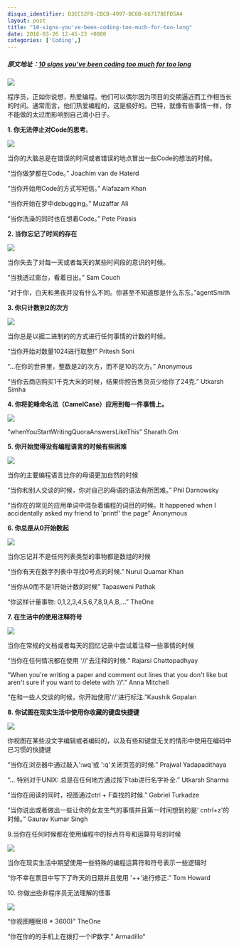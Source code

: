 ```yaml
---
disqus_identifier: D3EC52F0-CBCB-4997-BC6B-667178EFD5A4
layout: post
title: "10-signs-you've-been-coding-too-much-for-too-long"
date: 2016-03-26 12-45-23 +0800
categories: ['Coding',]
---
```

##### 原文地址：[10 signs you’ve been coding too much for too long](http://www.javaworld.com/article/2878960/core-java/10-signs-you-ve-been-coding-too-much-for-too-long.html)

![](http://core0.staticworld.net/images/article/2015/01/intro-620x465-100565438-orig.jpg)

程序员，正如你说想，热爱编程。他们可以偶尔因为项目的交期逼近而工作相当长的时间。通常而言，他们热爱编程的，这是极好的。巴特，就像有些事情一样，你不能做的太过而影响到自己滴小日子。

**1\. 你无法停止对Code的思考**。

![](http://core0.staticworld.net/images/article/2015/01/showering-620x465-100565410-orig.jpg)

当你的大脑总是在错误的时间或者错误的地点冒出一些Code的想法的时候。

“当你做梦都在Code。” Joachim van de Haterd

“当你开始用Code的方式写短信。” Alafazam Khan

“当你开始在梦中debugging。” Muzaffar Ali

“当你洗澡的同时也在想着Code。” Pete Pirasis

**2\. 当你忘记了时间的存在**

**![](http://core0.staticworld.net/images/article/2015/01/sunlight-620x465-100565406-orig.jpg)**

当你失去了对每一天或者每天的某些时间段的意识的时候。

“当我透过窗台，看着日出。” Sam Couch

“对于你，白天和黑夜并没有什么不同。你甚至不知道那是什么东东。”agentSmith

**3\. 你只计数到2的次方**

![](http://core0.staticworld.net/images/article/2015/01/powers_of_2-620x465-100565408-orig.jpg)

当你总是以据二进制的的方式进行任何事情的计数的时候。

“当你开始对数量1024进行取整!” Pritesh Soni

“...在你的世界里，整数是2的次方，而不是10的次方。” Anonymous

“当你去商店购买1千克大米的时候，结果你控告售货员少给你了24克.” Utkarsh Simha

**4\. 你将驼峰命名法（CamelCase）应用到每一件事情上。**

![](http://core0.staticworld.net/images/article/2015/01/camels-620x465-100565407-orig.jpg)

“whenYouStartWritingQuoraAnswersLikeThis” Sharath Gm

**5\. 你开始觉得没有编程语言的时候有些困难**

![](http://core0.staticworld.net/images/article/2015/01/rosetta-620x465-100565403-orig.jpg)

当你的主要编程语言比你的母语更加自然的时候

“当你和别人交谈的时候，你对自己的母语的语法有所困难。” Phil Darnowsky

“当你在的常见的应用单词中混杂着编程的词目的时候。It happened when I accidentally asked my friend to 'printf' the page” Anonymous

**6\. 你总是从0开始数起**

**![](http://core0.staticworld.net/images/article/2015/01/counting-620x465-100565404-orig.jpg)**

当你忘记并不是任何列表类型的事物都是数组的时候

“当你有天在数字列表中寻找0号点的时候.” Nurul Quamar Khan

“当你从0而不是1开始计数的时候” Tapasweni Pathak

“你这样计量事物: 0,1,2,3,4,5,6,7,8,9,A,B,...” TheOne

**7\. 在生活中的使用注释符号**

![](http://core0.staticworld.net/images/article/2015/01/comments-620x465-100565402-orig.jpg)

当你在常规的文档或者每天的回忆记录中尝试着注释一些事情的时候

“当你在任何情况都在使用 '//'去注释的时候.” Rajarsi Chattopadhyay

“When you're writing a paper and comment out lines that you don't like but aren't sure if you want to delete with ‘//’.” Anna Mitchell

“在和一些人交谈的时候，你开始使用'//'进行标注.”Kaushik Gopalan

**8\. 你试图在现实生活中使用你收藏的键盘快捷键**

![](http://core0.staticworld.net/images/article/2015/01/keyboard_shortcuts-620x465-100565409-orig.jpg)

你视图在某些没文字编辑或者编码的，以及有些和键盘无关的情形中使用在编码中已习惯的快捷键

“当你在浏览器中通过敲入':wq'或 ':q'关闭页签的时候.” Prajwal Yadapadithaya

“... 特别对于UNIX: 总是在任何地方通过按下tab进行名字补全.” Utkarsh Sharma

“当你在阅读的同时，视图通过ctrl + F查找的时候.” Gabriel Turkadze

“当你说出或者做出一些让你的女友生气的事情并且第一时间想到的是‘ cntrl+z’的时候。” Gaurav Kumar Singh

9.当你在任何时候都在使用编程中的标点符号和运算符号的时候

![](http://core0.staticworld.net/images/article/2015/01/semicolon-620x465-100565401-orig.jpg)

当你在现实生活中期望使用一些特殊的编程运算符和符号表示一些逻辑时

“你不幸在票目中写下了昨天的日期并且使用 '++'进行修正.” Tom Howard

10\. 你做出些非程序员无法理解的怪事

![](http://core0.staticworld.net/images/article/2015/01/james_gosling-620x465-100565400-orig.jpg)

“你视图睡眠(8 * 3600)” TheOne

“你在你的的手机上在拨打一个IP数字.” Armadillo“
